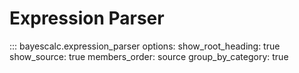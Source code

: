 # Expression Parser

::: bayescalc.expression_parser
    options:
      show_root_heading: true
      show_source: true
      members_order: source
      group_by_category: true
